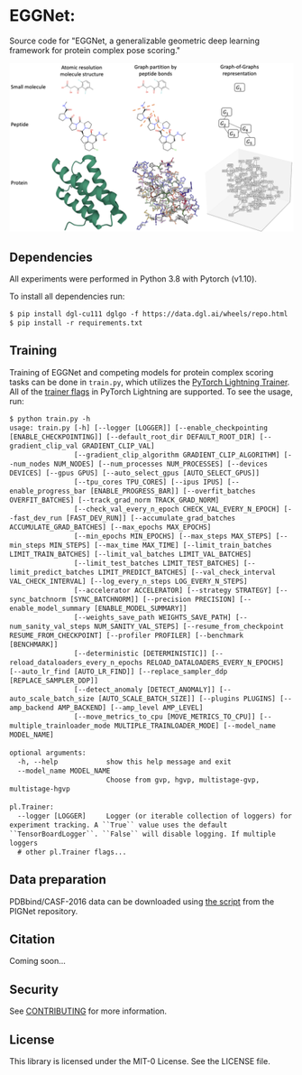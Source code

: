 # EGGNet: 

Source code for "EGGNet, a generalizable geometric deep learning framework for protein complex pose scoring."

<img src="figs/GoGs_of_molecules.png">

## Dependencies

All experiments were performed in Python 3.8 with Pytorch (v1.10). 

To install all dependencies run:
```
$ pip install dgl-cu111 dglgo -f https://data.dgl.ai/wheels/repo.html
$ pip install -r requirements.txt
```

## Training

Training of EGGNet and competing models for protein complex scoring tasks can be done in `train.py`, which utilizes the [PyTorch Lightning Trainer](https://pytorch-lightning.readthedocs.io/en/latest/common/trainer.html#). All of the [trainer flags](https://pytorch-lightning.readthedocs.io/en/latest/common/trainer.html#trainer-flags) in PyTorch Lightning are supported. To see the usage, run: 

```
$ python train.py -h
usage: train.py [-h] [--logger [LOGGER]] [--enable_checkpointing [ENABLE_CHECKPOINTING]] [--default_root_dir DEFAULT_ROOT_DIR] [--gradient_clip_val GRADIENT_CLIP_VAL]
                [--gradient_clip_algorithm GRADIENT_CLIP_ALGORITHM] [--num_nodes NUM_NODES] [--num_processes NUM_PROCESSES] [--devices DEVICES] [--gpus GPUS] [--auto_select_gpus [AUTO_SELECT_GPUS]]
                [--tpu_cores TPU_CORES] [--ipus IPUS] [--enable_progress_bar [ENABLE_PROGRESS_BAR]] [--overfit_batches OVERFIT_BATCHES] [--track_grad_norm TRACK_GRAD_NORM]
                [--check_val_every_n_epoch CHECK_VAL_EVERY_N_EPOCH] [--fast_dev_run [FAST_DEV_RUN]] [--accumulate_grad_batches ACCUMULATE_GRAD_BATCHES] [--max_epochs MAX_EPOCHS]
                [--min_epochs MIN_EPOCHS] [--max_steps MAX_STEPS] [--min_steps MIN_STEPS] [--max_time MAX_TIME] [--limit_train_batches LIMIT_TRAIN_BATCHES] [--limit_val_batches LIMIT_VAL_BATCHES]
                [--limit_test_batches LIMIT_TEST_BATCHES] [--limit_predict_batches LIMIT_PREDICT_BATCHES] [--val_check_interval VAL_CHECK_INTERVAL] [--log_every_n_steps LOG_EVERY_N_STEPS]
                [--accelerator ACCELERATOR] [--strategy STRATEGY] [--sync_batchnorm [SYNC_BATCHNORM]] [--precision PRECISION] [--enable_model_summary [ENABLE_MODEL_SUMMARY]]
                [--weights_save_path WEIGHTS_SAVE_PATH] [--num_sanity_val_steps NUM_SANITY_VAL_STEPS] [--resume_from_checkpoint RESUME_FROM_CHECKPOINT] [--profiler PROFILER] [--benchmark [BENCHMARK]]
                [--deterministic [DETERMINISTIC]] [--reload_dataloaders_every_n_epochs RELOAD_DATALOADERS_EVERY_N_EPOCHS] [--auto_lr_find [AUTO_LR_FIND]] [--replace_sampler_ddp [REPLACE_SAMPLER_DDP]]
                [--detect_anomaly [DETECT_ANOMALY]] [--auto_scale_batch_size [AUTO_SCALE_BATCH_SIZE]] [--plugins PLUGINS] [--amp_backend AMP_BACKEND] [--amp_level AMP_LEVEL]
                [--move_metrics_to_cpu [MOVE_METRICS_TO_CPU]] [--multiple_trainloader_mode MULTIPLE_TRAINLOADER_MODE] [--model_name MODEL_NAME]

optional arguments:
  -h, --help            show this help message and exit
  --model_name MODEL_NAME
                        Choose from gvp, hgvp, multistage-gvp, multistage-hgvp

pl.Trainer:
  --logger [LOGGER]     Logger (or iterable collection of loggers) for experiment tracking. A ``True`` value uses the default ``TensorBoardLogger``. ``False`` will disable logging. If multiple loggers
  # other pl.Trainer flags...
```

## Data preparation

PDBbind/CASF-2016 data can be downloaded using [the script](https://github.com/ACE-KAIST/PIGNet/blob/main/data/download_train_data.sh) from the PIGNet repository. 

## Citation

Coming soon...

## Security

See [CONTRIBUTING](CONTRIBUTING.md#security-issue-notifications) for more information.

## License

This library is licensed under the MIT-0 License. See the LICENSE file.
